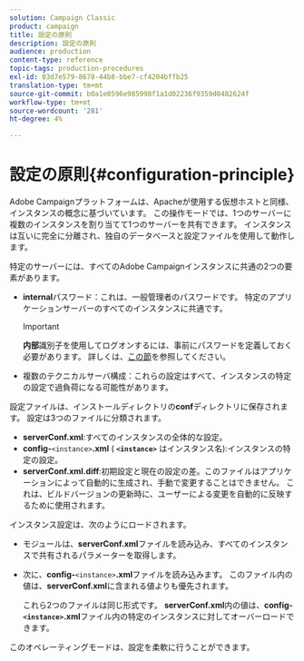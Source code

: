 ```yaml
---
solution: Campaign Classic
product: campaign
title: 設定の原則
description: 設定の原則
audience: production
content-type: reference
topic-tags: production-procedures
exl-id: 03d7e579-8678-44b8-bbe7-cf4204bffb25
translation-type: tm+mt
source-git-commit: b0a1e0596e985998f1a1d02236f9359d0482624f
workflow-type: tm+mt
source-wordcount: '281'
ht-degree: 4%

---
```


# 設定の原則{#configuration-principle}

Adobe Campaignプラットフォームは、Apacheが使用する仮想ホストと同様、インスタンスの概念に基づいています。 この操作モードでは、1つのサーバーに複数のインスタンスを割り当てて1つのサーバーを共有できます。 インスタンスは互いに完全に分離され、独自のデータベースと設定ファイルを使用して動作します。

特定のサーバーには、すべてのAdobe Campaignインスタンスに共通の2つの要素があります。

* **internal**&#x200B;パスワード：これは、一般管理者のパスワードです。 特定のアプリケーションサーバーのすべてのインスタンスに共通です。

   >[!IMPORTANT]
   >
   >**内部**&#x200B;識別子を使用してログオンするには、事前にパスワードを定義しておく必要があります。 詳しくは、[この節](../../installation/using/configuring-campaign-server.md#internal-identifier)を参照してください。

* 複数のテクニカルサーバ構成：これらの設定はすべて、インスタンスの特定の設定で過負荷になる可能性があります。

設定ファイルは、インストールディレクトリの&#x200B;**conf**&#x200B;ディレクトリに保存されます。 設定は3つのファイルに分類されます。

* **serverConf.xml**:すべてのインスタンスの全体的な設定。
* **config-**`<instance>`**.xml** ( **`<instance>`** はインスタンス名):インスタンスの特定の設定。
* **serverConf.xml.diff**:初期設定と現在の設定の差。このファイルはアプリケーションによって自動的に生成され、手動で変更することはできません。 これは、ビルドバージョンの更新時に、ユーザーによる変更を自動的に反映するために使用されます。

インスタンス設定は、次のようにロードされます。

* モジュールは、**serverConf.xml**&#x200B;ファイルを読み込み、すべてのインスタンスで共有されるパラメーターを取得します。
* 次に、**config-**`<instance>`**.xml**&#x200B;ファイルを読み込みます。 このファイル内の値は、**serverConf.xml**&#x200B;に含まれる値よりも優先されます。

   これら2つのファイルは同じ形式です。 **serverConf.xml**&#x200B;内の値は、**config-`<instance>`.xml**&#x200B;ファイル内の特定のインスタンスに対してオーバーロードできます。

このオペレーティングモードは、設定を柔軟に行うことができます。
